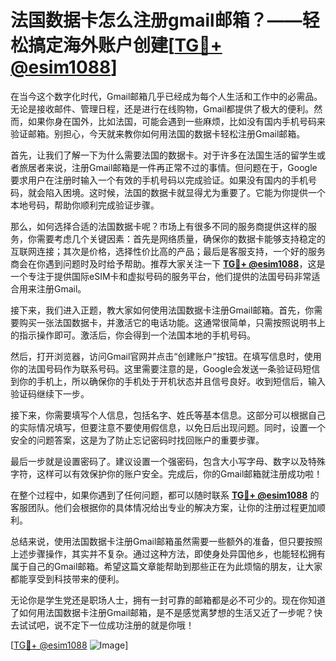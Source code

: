 # 法国数据卡怎么注册gmail邮箱？——轻松搞定海外账户创建[[TG💪+ @esim1088](https://t.me/s/esim1088)]

在当今这个数字化时代，Gmail邮箱几乎已经成为每个人生活和工作中的必需品。无论是接收邮件、管理日程，还是进行在线购物，Gmail都提供了极大的便利。然而，如果你身在国外，比如法国，可能会遇到一些麻烦，比如没有国内手机号码来验证邮箱。别担心，今天就来教你如何用法国的数据卡轻松注册Gmail邮箱。

首先，让我们了解一下为什么需要法国的数据卡。对于许多在法国生活的留学生或者旅居者来说，注册Gmail邮箱是一件再正常不过的事情。但问题在于，Google要求用户在注册时输入一个有效的手机号码以完成验证。如果没有国内的手机号码，就会陷入困境。这时候，法国的数据卡就显得尤为重要了。它能为你提供一个本地号码，帮助你顺利完成验证步骤。

那么，如何选择合适的法国数据卡呢？市场上有很多不同的服务商提供这样的服务，你需要考虑几个关键因素：首先是网络质量，确保你的数据卡能够支持稳定的互联网连接；其次是价格，选择性价比高的产品；最后是客服支持，一个好的服务商会在你遇到问题时及时给予帮助。推荐大家关注一下 **[TG💪+ @esim1088](https://t.me/s/esim1088)**，这是一个专注于提供国际eSIM卡和虚拟号码的服务平台，他们提供的法国号码非常适合用来注册Gmail。

接下来，我们进入正题，教大家如何使用法国数据卡注册Gmail邮箱。首先，你需要购买一张法国数据卡，并激活它的电话功能。这通常很简单，只需按照说明书上的指示操作即可。激活后，你会得到一个法国本地的手机号码。

然后，打开浏览器，访问Gmail官网并点击“创建账户”按钮。在填写信息时，使用你的法国号码作为联系号码。这里需要注意的是，Google会发送一条验证码短信到你的手机上，所以确保你的手机处于开机状态并且信号良好。收到短信后，输入验证码继续下一步。

接下来，你需要填写个人信息，包括名字、姓氏等基本信息。这部分可以根据自己的实际情况填写，但要注意不要使用假信息，以免日后出现问题。同时，设置一个安全的问题答案，这是为了防止忘记密码时找回账户的重要步骤。

最后一步就是设置密码了。建议设置一个强密码，包含大小写字母、数字以及特殊字符，这样可以有效保护你的账户安全。完成后，你的Gmail邮箱就注册成功啦！

在整个过程中，如果你遇到了任何问题，都可以随时联系 **[TG💪+ @esim1088](https://t.me/s/esim1088)** 的客服团队。他们会根据你的具体情况给出专业的解决方案，让你的注册过程更加顺利。

总结来说，使用法国数据卡注册Gmail邮箱虽然需要一些额外的准备，但只要按照上述步骤操作，其实并不复杂。通过这种方法，即使身处异国他乡，也能轻松拥有属于自己的Gmail邮箱。希望这篇文章能帮助到那些正在为此烦恼的朋友，让大家都能享受到科技带来的便利。

无论你是学生党还是职场人士，拥有一封可靠的邮箱都是必不可少的。现在你知道了如何用法国数据卡注册Gmail邮箱，是不是感觉离梦想的生活又近了一步呢？快去试试吧，说不定下一位成功注册的就是你哦！

[[TG💪+ @esim1088](https://t.me/s/esim1088) ![Image](https://i.postimg.cc/4NQfJmqS/Snipaste-2025-05-13-00-14-12.png)]
